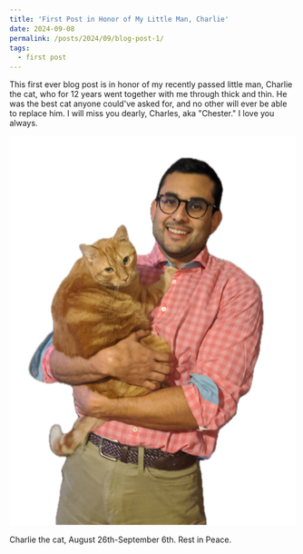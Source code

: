```yaml
---
title: 'First Post in Honor of My Little Man, Charlie'
date: 2024-09-08
permalink: /posts/2024/09/blog-post-1/
tags:
  - first post
---
```


This first ever blog post is in honor of my recently passed little man, Charlie the cat, who for 12 years went together with me through thick and thin. He was the best cat anyone could've asked for, and no other will ever be able to replace him. I will miss you dearly, Charles, aka "Chester." I love you always.

![Chezzy](/images/charlie.png)

Charlie the cat, August 26th-September 6th. Rest in Peace. 

